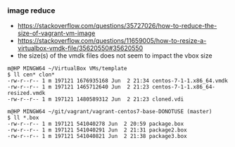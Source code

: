 ### image reduce
- https://stackoverflow.com/questions/35727026/how-to-reduce-the-size-of-vagrant-vm-image
- https://stackoverflow.com/questions/11659005/how-to-resize-a-virtualbox-vmdk-file/35620550#35620550
- the size(s) of the vmdk files does not seem to impact the vbox size

```
m@HP MINGW64 ~/VirtualBox VMs/template
$ ll cen* clon*
-rw-r--r-- 1 m 197121 1676935168 Jun  2 21:34 centos-7-1-1.x86_64.vmdk
-rw-r--r-- 1 m 197121 1465712640 Jun  2 21:23 centos-7-1-1.x86_64-resized.vmdk
-rw-r--r-- 1 m 197121 1480589312 Jun  2 21:23 cloned.vdi

m@HP MINGW64 ~/git/vagrant/vagrant-centos7-base-DONOTUSE (master)
$ ll *.box
-rw-r--r-- 1 m 197121 541040278 Jun  2 20:59 package.box
-rw-r--r-- 1 m 197121 541040291 Jun  2 21:31 package2.box
-rw-r--r-- 1 m 197121 541040821 Jun  2 21:38 package3.box
```
